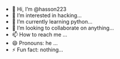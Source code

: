 - 👋 Hi, I’m @hasson223
- 👀 I’m interested in hacking...
- 🌱 I’m currently learning python...
- 💞️ I’m looking to collaborate on anything...
- 📫 How to reach me ...
- 😄 Pronouns: he ...
- ⚡ Fun fact: nothing...

<!---
hasson223/hasson223 is a ✨ special ✨ repository because its `README.md` (this file) appears on your GitHub profile.
You can click the Preview link to take a look at your changes.
--->
